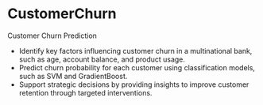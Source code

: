 # CustomerChurn
Customer Churn Prediction
- Identify key factors influencing customer churn in a multinational bank, such as age, account balance, and product usage.
- Predict churn probability for each customer using classification models, such as SVM and GradientBoost.
- Support strategic decisions by providing insights to improve customer retention through targeted interventions.
